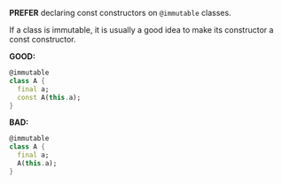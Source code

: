 
**PREFER** declaring const constructors on `@immutable` classes.

If a class is immutable, it is usually a good idea to make its constructor a
const constructor.

**GOOD:**
```dart
@immutable
class A {
  final a;
  const A(this.a);
}
```

**BAD:**
```dart
@immutable
class A {
  final a;
  A(this.a);
}
```

